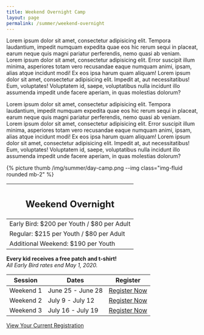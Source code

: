 ```yaml
---
title: Weekend Overnight Camp
layout: page
permalink: /summer/weekend-overnight
---
```


<div class="row">
  <div class="col-md-8">
    <p>Lorem ipsum dolor sit amet, consectetur adipisicing elit. Tempora laudantium, impedit numquam expedita quae eos hic rerum sequi in placeat, earum neque quis magni pariatur perferendis, nemo quasi ab veniam. Lorem ipsum dolor sit amet, consectetur adipisicing elit. Error suscipit illum minima, asperiores totam vero recusandae eaque numquam animi, ipsam, alias atque incidunt modi! Ex eos ipsa harum quam aliquam! Lorem ipsum dolor sit amet, consectetur adipisicing elit. Impedit at, aut necessitatibus! Eum, voluptates! Voluptatem id, saepe, voluptatibus nulla incidunt illo assumenda impedit unde facere aperiam, in quas molestias dolorum?</p>
    <p>Lorem ipsum dolor sit amet, consectetur adipisicing elit. Tempora laudantium, impedit numquam expedita quae eos hic rerum sequi in placeat, earum neque quis magni pariatur perferendis, nemo quasi ab veniam. Lorem ipsum dolor sit amet, consectetur adipisicing elit. Error suscipit illum minima, asperiores totam vero recusandae eaque numquam animi, ipsam, alias atque incidunt modi! Ex eos ipsa harum quam aliquam! Lorem ipsum dolor sit amet, consectetur adipisicing elit. Impedit at, aut necessitatibus! Eum, voluptates! Voluptatem id, saepe, voluptatibus nulla incidunt illo assumenda impedit unde facere aperiam, in quas molestias dolorum?</p>
  </div>
  <div class="col-md-4">
    {% picture thumb /img/summer/day-camp.png --img class="img-fluid rounded mb-2" %}
  </div>
</div>
<div class="row">
  <div class="col">
    <table class="table table-striped my-3 ">
      <thead class="text-center">
        <tr>
          <th scope="col"><h2 class="my-0">Weekend Overnight</h2></th>
        </tr>
      </thead>
      <tbody>
          <tr>
            <td>Early Bird: $200 per Youth / $80 per Adult</td>
          </tr>
          <tr>
            <td>Regular: $215 per Youth / $80 per Adult</td>
          </tr>
          <tr>
            <td>Additional Weekend: $190 per Youth</td>
          </tr>
      </tbody>
    </table>
    <div class="text-center">
      <strong>Every kid receives a free patch and t-shirt!</strong><br>
      <em>All Early Bird rates end May 1, 2020.</em>
    </div>
  </div>
  <div class="col">
    <table class="table table-striped my-3 text-center">
      <thead>
        <tr>
          <th scope="col">Session</th>
          <th scope="col">Dates</th>
          <th scope="col">Register</th>
        </tr>
      </thead>
      <tbody>
          <tr>
            <td>Weekend 1</td>
            <td>June 25 - June 28</td>
            <td><a class="btn btn-primary btn-block" href="https://colbsa.doubleknot.com/event/weekend-overnight-camp-session-1-june-25-28/2593001">Register Now</a></td>
          </tr>
          <tr>
            <td>Weekend 2</td>
            <td>July 9 - July 12</td>
            <td><a class="btn btn-primary btn-block" href="https://colbsa.doubleknot.com/event/weekend-overnight-camp-session-2-july-9-12/2593002">Register Now</a></td>
          </tr>
          <tr>
            <td>Weekend 3</td>
            <td>July 16 - July 19</td>
            <td><a class="btn btn-primary btn-block" href="https://colbsa.doubleknot.com/event/weekend-overnight-camp-session-3-july-16-19/2593003">Register Now</a></td>
          </tr>
      </tbody>
    </table>
    <div class="text-center">
      <a role="button" class="btn btn-primary btn-lg" href="https://colbsa.doubleknot.com/Rosters/logon.aspx?orgkey=541">View Your Current Registration</a>
    </div>
  </div>
</div>
